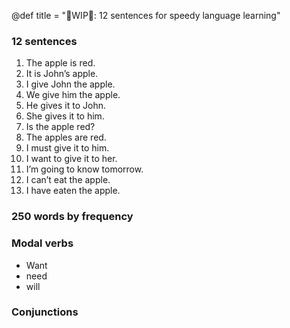 @def title = "🚧WIP🚧: 12 sentences for speedy language learning"



### 12 sentences
1. The apple is red.
2. It is John’s apple.
3. I give John the apple.
4. We give him the apple.
5. He gives it to John.
6. She gives it to him.
7. Is the apple red?
8. The apples are red.
9. I must give it to him.
10. I want to give it to her.
11. I’m going to know tomorrow.
12. I can’t eat the apple.
13. I have eaten the apple.

### 250 words by frequency

### Modal verbs
- Want
- need
- will


### Conjunctions



